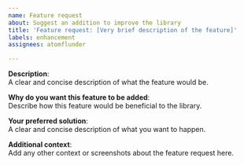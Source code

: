 ```yaml
---
name: Feature request
about: Suggest an addition to improve the library
title: 'Feature request: [Very brief description of the feature]'
labels: enhancement
assignees: atomflunder

---
```


<!-- Thanks for taking the time to fill out a feature request.   
It will be reviewed as soon as possible.  -->

**Description**:  
A clear and concise description of what the feature would be.

**Why do you want this feature to be added**:  
Describe how this feature would be beneficial to the library.

**Your preferred solution**:  
A clear and concise description of what you want to happen.

**Additional context**:  
Add any other context or screenshots about the feature request here.
